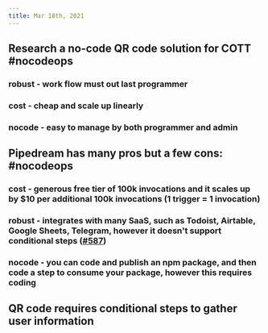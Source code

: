 ```yaml
---
title: Mar 18th, 2021
---
```


## Research a no-code QR code solution for COTT #nocodeops
### robust - work flow must out last programmer
### cost - cheap and scale up linearly
### nocode - easy to manage by both programmer and admin
## Pipedream has many pros but a few cons: #nocodeops
### cost - generous free tier of 100k invocations and it scales up by $10 per additional 100k invocations (1 trigger = 1 invocation)
### robust - integrates with many SaaS, such as Todoist, Airtable, Google Sheets, Telegram, however it doesn't support conditional steps ([#587](https://github.com/PipedreamHQ/pipedream/discussions/587))
### nocode - you can code and publish an npm package, and then code a step to consume your package, however this requires coding
## QR code requires conditional steps to gather user information
